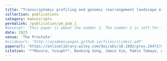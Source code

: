 ```yaml
---
title: "Transcriptomic profiling and genomic rearrangement landscape of Nigerian prostate cancer"
collection: publications
category: manuscripts
permalink: /publication/ym_pub_1
#excerpt: 'This paper is about the number 1. The number 2 is left for future work.'
date: 2023
venue: 'The Prostate'
#slidesurl: 'http://academicpages.github.io/files/slides1.pdf'
paperurl: 'https://onlinelibrary.wiley.com/doi/abs/10.1002/pros.24471?casa_token=9g5Ng-_hXMcAAAAA%3A3rFJDngxrsT5DoxiaOoiHGaW--YR0swfXFiS_yFcOjQeVbYTlqe95e_hwhgjcfLKajveks3cKTCtDQtT'
citation: '**Mavura, Yusuph**, Hanbing Song, Jamie Xie, Pablo Tamayo, Abdullahi Mohammed, Ahmad T. Lawal, Ahmad Bello, Sani Ibrahim, Mohammed Faruk, and Franklin W. Huang. The Prostate 83, no. 5 (2023): 395-402.'
---
```

